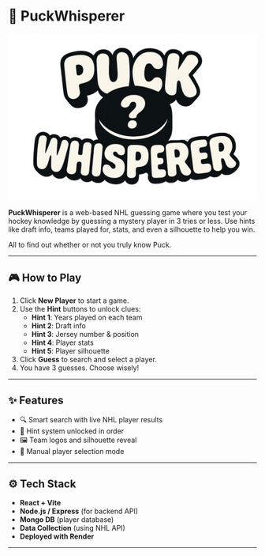 # 🏒 PuckWhisperer

![PuckWhisperer Logo](./Frontend/src/assets/5320889F-C24B-44FF-BA4F-626C46DCAB12.png)

**PuckWhisperer** is a web-based NHL guessing game where you test your hockey knowledge by guessing a mystery player in 3 tries or less. Use hints like draft info, teams played for, stats, and even a silhouette to help you win.  

All to find out whether or not you truly know Puck.

---

## 🎮 How to Play

1. Click **New Player** to start a game.
2. Use the **Hint** buttons to unlock clues:
   - **Hint 1**: Years played on each team
   - **Hint 2**: Draft info
   - **Hint 3**: Jersey number & position
   - **Hint 4**: Player stats
   - **Hint 5**: Player silhouette
3. Click **Guess** to search and select a player.
4. You have 3 guesses. Choose wisely!

---

## ✨ Features

- 🔍 Smart search with live NHL player results
- 🧠 Hint system unlocked in order
- 🖼️ Team logos and silhouette reveal
- 🧩 Manual player selection mode

---

## ⚙️ Tech Stack

- **React + Vite**
- **Node.js / Express** (for backend API)
- **Mongo DB** (player database)
- **Data Collection** (using NHL API)
- **Deployed with Render**

---
